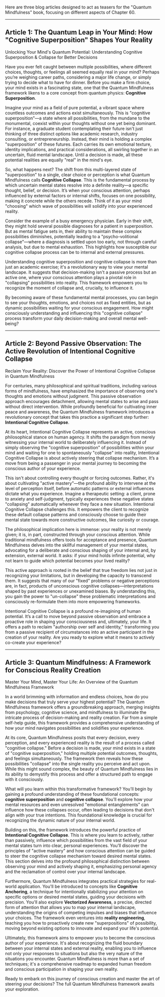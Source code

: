 Here are three blog articles designed to act as teasers for the "Quantum Mindfulness" book, focusing on different aspects of Chapter 60.

---

## Article 1: The Quantum Leap in Your Mind: How "Cognitive Superposition" Shapes Your Reality

 Unlocking Your Mind's Quantum Potential: Understanding Cognitive Superposition & Collapse for Better Decisions

Have you ever felt caught between multiple possibilities, where different choices, thoughts, or feelings all seemed equally real in your mind? Perhaps you’re weighing career paths, considering a major life change, or simply trying to decide what to have for dinner. Before you make a firm choice, your mind exists in a fascinating state, one that the Quantum Mindfulness framework likens to a core concept from quantum physics: **Cognitive Superposition**.

Imagine your mind as a field of pure potential, a vibrant space where countless outcomes and actions exist simultaneously. This is "cognitive superposition"—a state where all possibilities, from the mundane to the monumental, coexist within your thoughts without one yet being dominant. For instance, a graduate student contemplating their future isn't just thinking of three distinct options like academic research, industry consulting, or entrepreneurship. Instead, their mind is holding a complex "superposition" of these futures. Each carries its own emotional texture, identity implications, and practical considerations, all swirling together in an uncertain, fluid mental landscape. Until a decision is made, all these potential realities are equally "real" in the mind's eye.

So, what happens next? The shift from this multi-layered state of "superposition" to a single, clear choice or perception is what Quantum Mindfulness calls **Cognitive Collapse**. This is the fundamental process by which uncertain mental states resolve into a definite reality—a specific thought, belief, or decision. It’s when your conscious attention, perhaps influenced by external factors or internal shifts, focuses on one possibility, making it concrete while the others recede. Think of it as your mind "choosing" which wave of possibilities will solidify into your experienced reality.

Consider the example of a busy emergency physician. Early in their shift, they might hold several possible diagnoses for a patient in superposition. But as mental fatigue sets in, their ability to maintain these complex possibilities diminishes, potentially leading to a "psycho-volitional collapse"—where a diagnosis is settled upon too early, not through careful analysis, but due to mental exhaustion. This highlights how susceptible our cognitive collapse process can be to internal and external pressures.

Understanding cognitive superposition and cognitive collapse is more than just an academic exercise; it's a revolutionary way to view your mental landscape. It suggests that decision-making isn't a passive process but an active one, where your conscious attention plays a pivotal role in "collapsing" possibilities into reality. This framework empowers you to recognize the moment of collapse and, crucially, to influence it.

By becoming aware of these fundamental mental processes, you can begin to see your thoughts, emotions, and choices not as fixed entities, but as dynamic possibilities waiting for your conscious engagement. How might consciously understanding and influencing this "cognitive collapse" process transform your daily decision-making and overall mental well-being?

---

## Article 2: Beyond Passive Observation: The Active Revolution of Intentional Cognitive Collapse

 Reclaim Your Reality: Discover the Power of Intentional Cognitive Collapse in Quantum Mindfulness

For centuries, many philosophical and spiritual traditions, including various forms of mindfulness, have emphasized the importance of observing one's thoughts and emotions without judgment. This passive observation approach encourages detachment, allowing mental states to arise and pass without direct intervention. While profoundly beneficial for cultivating inner peace and awareness, the Quantum Mindfulness framework introduces a revolutionary concept that takes this practice a significant step further: **Intentional Cognitive Collapse**.

At its heart, Intentional Cognitive Collapse represents an active, conscious philosophical stance on human agency. It shifts the paradigm from merely witnessing your internal world to deliberately influencing it. Instead of simply observing the "cognitive superposition" of possibilities within your mind and waiting for one to spontaneously "collapse" into reality, Intentional Cognitive Collapse is about actively steering that collapse mechanism. It’s a move from being a passenger in your mental journey to becoming the conscious author of your experience.

This isn't about controlling every thought or forcing outcomes. Rather, it's about cultivating "active mastery"—the profound ability to intervene at the level of perception itself, before automatic patterns or external influences dictate what you experience. Imagine a therapeutic setting: a client, prone to anxiety and self-judgment, typically experiences these negative states "collapsing" automatically whenever they face a new situation. Intentional Cognitive Collapse challenges this. It empowers the client to recognize these default collapse patterns and consciously choose to guide their mental state towards more constructive outcomes, like curiosity or courage.

The philosophical implication here is immense: your reality is not merely given; it is, in part, constructed through your conscious attention. While traditional mindfulness offers tools for acceptance and presence, Quantum Mindfulness delves into the skillful management of your mental states, advocating for a deliberate and conscious shaping of your internal and, by extension, external world. It asks: if your mind holds infinite potential, why not learn to guide which potential becomes your lived reality?

This active approach is rooted in the belief that true freedom lies not just in recognizing your limitations, but in developing the capacity to transcend them. It suggests that many of our "fixed" problems or negative perceptions are, in fact, products of unconscious cognitive collapses—interpretations shaped by past experiences or unexamined biases. By understanding this, you gain the power to "un-collapse" these problematic interpretations and consciously re-formulate them into more empowering frameworks.

Intentional Cognitive Collapse is a profound re-imagining of human potential. It’s a call to move beyond passive observation and embrace a proactive role in shaping your consciousness and, ultimately, your life. It offers a path to reclaim "authorship over self and identity," transforming you from a passive recipient of circumstances into an active participant in the creation of your reality. Are you ready to explore what it means to actively co-create your experience?

---

## Article 3: Quantum Mindfulness: A Framework for Conscious Reality Creation

 Master Your Mind, Master Your Life: An Overview of the Quantum Mindfulness Framework

In a world brimming with information and endless choices, how do you make decisions that truly serve your highest potential? The Quantum Mindfulness framework offers a groundbreaking approach, merging insights from psychology, cognitive science, and mindfulness to illuminate the intricate process of decision-making and reality creation. Far from a simple self-help guide, this framework provides a comprehensive understanding of how your mind navigates possibilities and solidifies your experience.

At its core, Quantum Mindfulness posits that every decision, every perception, and every experienced reality is the result of a process called "cognitive collapse." Before a decision is made, your mind exists in a state of "cognitive superposition," holding multiple potential outcomes, thoughts, and feelings simultaneously. The framework then reveals how these possibilities "collapse" into the single reality you perceive and act upon. While this might sound complex, the beauty of Quantum Mindfulness lies in its ability to demystify this process and offer a structured path to engage with it consciously.

What will you learn within this transformative framework?
You'll begin by gaining a profound understanding of these foundational concepts: **cognitive superposition** and **cognitive collapse**. You’ll explore how your mental resources and even unresolved "emotional entanglements" can influence how these collapses occur, often leading to decisions that don't align with your true intentions. This foundational knowledge is crucial for recognizing the dynamic nature of your internal world.

Building on this, the framework introduces the powerful practice of **Intentional Cognitive Collapse**. This is where you learn to actively, rather than passively, influence which possibilities from the vast field of your mental states turn into clear, personal experiences. You’ll discover the principles of "active mastery" and how conscious attention can be guided to steer the cognitive collapse mechanism toward desired mental states. This section delves into the profound philosophical distinction between observing your mind and actively shaping it, emphasizing personal agency and the reclamation of control over your internal landscape.

Furthermore, Quantum Mindfulness integrates practical strategies for real-world application. You'll be introduced to concepts like **Cognitive Anchoring**, a technique for intentionally stabilizing your attention on specific options or desired mental states, guiding your decisions with precision. You'll also explore **Vectorized Awareness**, a precise, directed form of attention that allows you to map your internal landscape, understanding the origins of competing impulses and biases that influence your choices. The framework even ventures into **reality engineering**, teaching you how to proactively create new "superpositions" of possibility, moving beyond existing options to innovate and expand your life's potential.

Ultimately, this framework aims to empower you to become the conscious author of your experience. It's about recognizing the fluid boundary between your internal states and external reality, enabling you to influence not only your responses to situations but also the very nature of the situations you encounter. Quantum Mindfulness is more than a set of techniques; it's a comprehensive roadmap to expanded human freedom and conscious participation in shaping your own reality.

Ready to embark on this journey of conscious creation and master the art of steering your decisions? The full Quantum Mindfulness framework awaits your exploration.